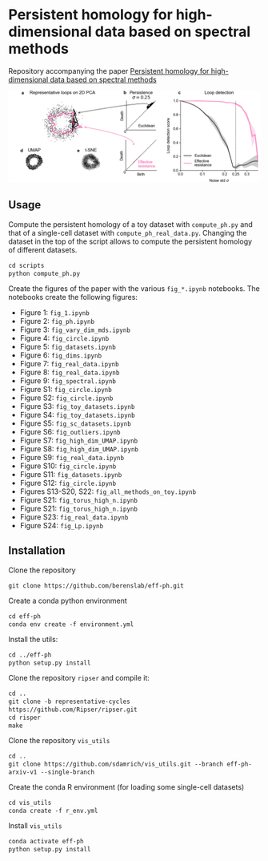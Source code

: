 # Persistent homology for high-dimensional data based on spectral methods
Repository accompanying the paper [Persistent homology for high-dimensional data based on spectral methods](https://arxiv.org/abs/2311.03087)

<p align="center"> <img alt="PH with Effective resistance vs Euclidean distance on Circle" src="/figures/fig_1.png">

## Usage
Compute the persistent homology of a toy dataset with `compute_ph.py` and that of a single-cell dataset with `compute_ph_real_data.py`.
Changing the dataset in the top of the script allows to compute the persistent homology of different datasets.
```
cd scripts
python compute_ph.py
```

Create the figures of the paper with the various `fig_*.ipynb` notebooks. The notebooks create the following figures:
- Figure 1: `fig_1.ipynb`
- Figure 2: `fig_ph.ipynb`
- Figure 3: `fig_vary_dim_mds.ipynb`
- Figure 4: `fig_circle.ipynb`
- Figure 5: `fig_datasets.ipynb`
- Figure 6: `fig_dims.ipynb`
- Figure 7: `fig_real_data.ipynb`
- Figure 8: `fig_real_data.ipynb`
- Figure 9: `fig_spectral.ipynb`
- Figure S1: `fig_circle.ipynb`
- Figure S2: `fig_circle.ipynb`
- Figure S3: `fig_toy_datasets.ipynb`
- Figure S4: `fig_toy_datasets.ipynb`
- Figure S5: `fig_sc_datasets.ipynb`
- Figure S6: `fig_outliers.ipynb`
- Figure S7: `fig_high_dim_UMAP.ipynb`
- Figure S8: `fig_high_dim_UMAP.ipynb`
- Figure S9: `fig_real_data.ipynb`
- Figure S10: `fig_circle.ipynb`
- Figure S11: `fig_datasets.ipynb`
- Figure S12: `fig_circle.ipynb`
- Figures S13-S20, S22: `fig_all_methods_on_toy.ipynb`
- Figure S21: `fig_torus_high_n.ipynb`
- Figure S21: `fig_torus_high_n.ipynb`
- Figure S23: `fig_real_data.ipynb`
- Figure S24: `fig_Lp.ipynb`


## Installation
Clone the repository
```
git clone https://github.com/berenslab/eff-ph.git
```

Create a conda python environment
```
cd eff-ph
conda env create -f environment.yml
```

Install the utils:
```
cd ../eff-ph
python setup.py install
```

Clone the repository `ripser` and compile it:
```
cd ..
git clone -b representative-cycles https://github.com/Ripser/ripser.git
cd risper
make
``` 


Clone the repository `vis_utils`
```
cd ..
git clone https://github.com/sdamrich/vis_utils.git --branch eff-ph-arxiv-v1 --single-branch
```

Create the conda R environment (for loading some single-cell datasets)
```
cd vis_utils
conda create -f r_env.yml
```

Install `vis_utils`
```
conda activate eff-ph
python setup.py install
```


